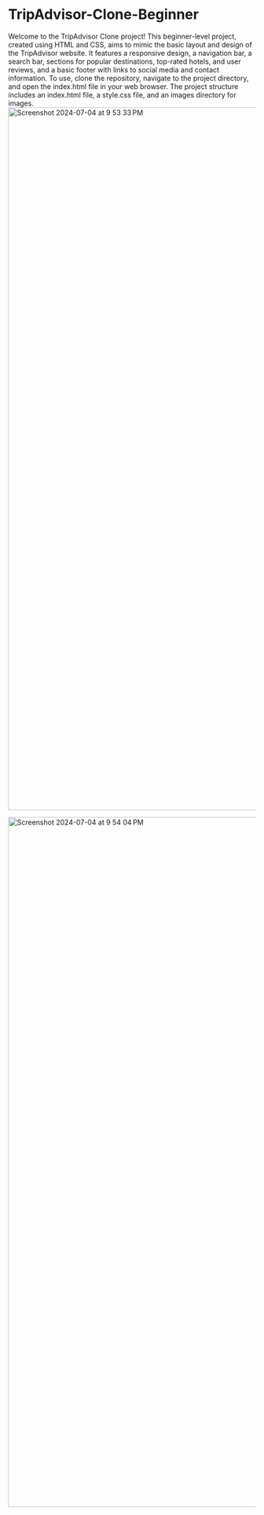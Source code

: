 # TripAdvisor-Clone-Beginner
Welcome to the TripAdvisor Clone project! This beginner-level project, created using HTML and CSS, aims to mimic the basic layout and design of the TripAdvisor website.
It features a responsive design, a navigation bar, a search bar, sections for popular destinations, top-rated hotels, and user reviews, and a basic footer with links to social media and contact information. To use, clone the repository, navigate to the project directory, and open the index.html file in your web browser. The project structure includes an index.html file, a style.css file, and an images directory for images.
<img width="1428" alt="Screenshot 2024-07-04 at 9 53 33 PM" src="https://github.com/itzzsuj/TripAdvisor-Clone-Beginner/assets/111448512/cae3c4b1-ef3c-4231-8929-023cd76c5039">

<img width="1402" alt="Screenshot 2024-07-04 at 9 54 04 PM" src="https://github.com/itzzsuj/TripAdvisor-Clone-Beginner/assets/111448512/52c518fc-ff41-4372-bdc6-9fdafc23b18a">
